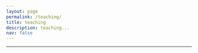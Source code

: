 ```yaml
---
layout: page
permalink: /teaching/
title: teaching
description: teaching... 
nav: false
---
```

---

